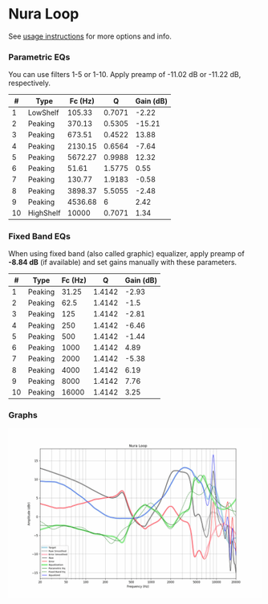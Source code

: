 # Nura Loop
See [usage instructions](https://github.com/jaakkopasanen/AutoEq#usage) for more options and info.

### Parametric EQs
You can use filters 1-5 or 1-10. Apply preamp of -11.02 dB or -11.22 dB, respectively.

|   # | Type      |   Fc (Hz) |      Q |   Gain (dB) |
|-----|-----------|-----------|--------|-------------|
|   1 | LowShelf  |    105.33 | 0.7071 |       -2.22 |
|   2 | Peaking   |    370.13 | 0.5305 |      -15.21 |
|   3 | Peaking   |    673.51 | 0.4522 |       13.88 |
|   4 | Peaking   |   2130.15 | 0.6564 |       -7.64 |
|   5 | Peaking   |   5672.27 | 0.9988 |       12.32 |
|   6 | Peaking   |     51.61 | 1.5775 |        0.55 |
|   7 | Peaking   |    130.77 | 1.9183 |       -0.58 |
|   8 | Peaking   |   3898.37 | 5.5055 |       -2.48 |
|   9 | Peaking   |   4536.68 | 6      |        2.42 |
|  10 | HighShelf |  10000    | 0.7071 |        1.34 |

### Fixed Band EQs
When using fixed band (also called graphic) equalizer, apply preamp of **-8.84 dB** (if available) and set gains manually with these parameters.

|   # | Type    |   Fc (Hz) |      Q |   Gain (dB) |
|-----|---------|-----------|--------|-------------|
|   1 | Peaking |     31.25 | 1.4142 |       -2.93 |
|   2 | Peaking |     62.5  | 1.4142 |       -1.5  |
|   3 | Peaking |    125    | 1.4142 |       -2.81 |
|   4 | Peaking |    250    | 1.4142 |       -6.46 |
|   5 | Peaking |    500    | 1.4142 |       -1.44 |
|   6 | Peaking |   1000    | 1.4142 |        4.89 |
|   7 | Peaking |   2000    | 1.4142 |       -5.38 |
|   8 | Peaking |   4000    | 1.4142 |        6.19 |
|   9 | Peaking |   8000    | 1.4142 |        7.76 |
|  10 | Peaking |  16000    | 1.4142 |        3.25 |

### Graphs
![](./Nura%20Loop.png)
